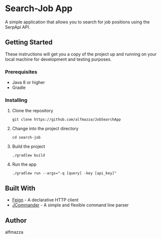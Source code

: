 # Search-Job App

A simple application that allows you to search for job positions using the SerpApi API.

## Getting Started

These instructions will get you a copy of the project up and running on your local machine for development and testing purposes.

### Prerequisites

- Java 8 or higher
- Gradle

### Installing

1. Clone the repository

   ```git clone https://github.com/alfmazza/JobSearchApp```

2. Change into the project directory

   ```cd search-job```

3. Build the project

    ```./gradlew build```

4. Run the app

    ```./gradlew run --args="-q [query] -key [api_key]"```


## Built With

- [Feign](https://github.com/OpenFeign/feign) - A declarative HTTP client
- [JCommander](http://jcommander.org/) - A simple and flexible command line parser

## Author

alfmazza
